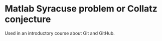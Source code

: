 # Matlab Syracuse problem or Collatz conjecture

Used in an introductory course about Git and GitHub.
